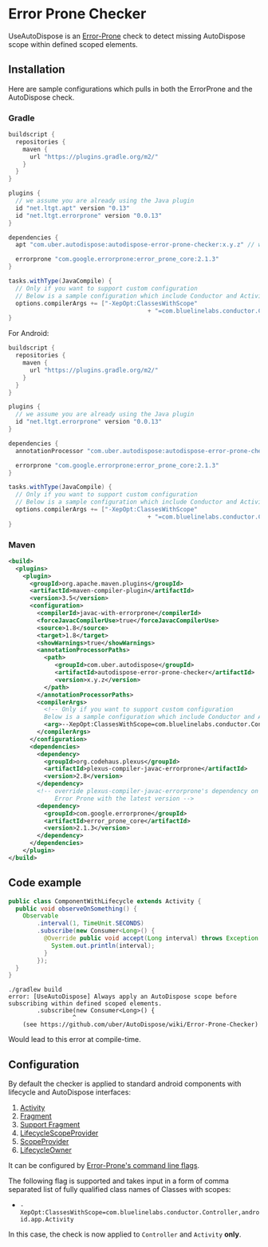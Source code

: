 # Error Prone Checker

UseAutoDispose is an [Error-Prone](https://github.com/google/error-prone)
check to detect missing AutoDispose scope within defined scoped elements.

## Installation

Here are sample configurations which pulls in both the ErrorProne and the AutoDispose check.

### Gradle

```gradle
buildscript {
  repositories {
    maven {
      url "https://plugins.gradle.org/m2/"
    }
  }
}

plugins {
  // we assume you are already using the Java plugin
  id "net.ltgt.apt" version "0.13"
  id "net.ltgt.errorprone" version "0.0.13"
}

dependencies {
  apt "com.uber.autodispose:autodispose-error-prone-checker:x.y.z" // where x.y.z is the latest version.

  errorprone "com.google.errorprone:error_prone_core:2.1.3"
}

tasks.withType(JavaCompile) {
  // Only if you want to support custom configuration
  // Below is a sample configuration which include Conductor and Activity
  options.compilerArgs += ["-XepOpt:ClassesWithScope"
                                       + "=com.bluelinelabs.conductor.Controller,android.app.Activity"]
}
```

For Android:

```gradle
buildscript {
  repositories {
    maven {
      url "https://plugins.gradle.org/m2/"
    }
  }
}

plugins {
  // we assume you are already using the Java plugin
  id "net.ltgt.errorprone" version "0.0.13"
}

dependencies {
  annotationProcessor "com.uber.autodispose:autodispose-error-prone-checker:x.y.z" // where x.y.z is the latest version.

  errorprone "com.google.errorprone:error_prone_core:2.1.3"
}

tasks.withType(JavaCompile) {
  // Only if you want to support custom configuration
  // Below is a sample configuration which include Conductor and Activity
  options.compilerArgs += ["-XepOpt:ClassesWithScope"
                                       + "=com.bluelinelabs.conductor.Controller,android.app.Activity"]
}
```

### Maven

```xml
<build>
  <plugins>
    <plugin>
      <groupId>org.apache.maven.plugins</groupId>
      <artifactId>maven-compiler-plugin</artifactId>
      <version>3.5</version>
      <configuration>
        <compilerId>javac-with-errorprone</compilerId>
        <forceJavacCompilerUse>true</forceJavacCompilerUse>
        <source>1.8</source>
        <target>1.8</target>
        <showWarnings>true</showWarnings>
        <annotationProcessorPaths>
          <path>
             <groupId>com.uber.autodispose</groupId>
             <artifactId>autodispose-error-prone-checker</artifactId>
             <version>x.y.z</version>
          </path>
        </annotationProcessorPaths>
        <compilerArgs>
          <!-- Only if you want to support custom configuration
          Below is a sample configuration which include Conductor and Activity -->
          <arg>--XepOpt:ClassesWithScope=com.bluelinelabs.conductor.Controller,android.app.Activity</arg>
        </compilerArgs>
      </configuration>
      <dependencies>
        <dependency>
          <groupId>org.codehaus.plexus</groupId>
          <artifactId>plexus-compiler-javac-errorprone</artifactId>
          <version>2.8</version>
        </dependency>
        <!-- override plexus-compiler-javac-errorprone's dependency on
             Error Prone with the latest version -->
        <dependency>
          <groupId>com.google.errorprone</groupId>
          <artifactId>error_prone_core</artifactId>
          <version>2.1.3</version>
        </dependency>
      </dependencies>        
    </plugin>
</build>
```

## Code example

```java
public class ComponentWithLifecycle extends Activity {
  public void observeOnSomething() {
    Observable
        .interval(1, TimeUnit.SECONDS)
        .subscribe(new Consumer<Long>() {
          @Override public void accept(Long interval) throws Exception {
            System.out.println(interval);
          }
        });
  }
}
```

```
./gradlew build
error: [UseAutoDispose] Always apply an AutoDispose scope before subscribing within defined scoped elements.
        .subscribe(new Consumer<Long>() {
                  ^
    (see https://github.com/uber/AutoDispose/wiki/Error-Prone-Checker)
```
Would lead to this error at compile-time.

## Configuration

By default the checker is applied to standard android components with lifecycle and AutoDispose interfaces:
1. [Activity](https://developer.android.com/reference/android/app/Activity.html)
2. [Fragment](https://developer.android.com/reference/android/app/Fragment.html)
3. [Support Fragment](https://developer.android.com/reference/android/support/v4/app/Fragment.html)
4. [LifecycleScopeProvider](https://uber.github.io/AutoDispose/0.x/autodispose/com/uber/autodispose/LifecycleScopeProvider.html)
5. [ScopeProvider](https://uber.github.io/AutoDispose/0.x/autodispose/com/uber/autodispose/ScopeProvider.html)
6. [LifecycleOwner](https://developer.android.com/reference/android/arch/lifecycle/LifecycleOwner.html)

It can be configured by [Error-Prone's command line flags](http://errorprone.info/docs/flags).

The following flag is supported and takes input in a form of comma separated list of fully qualified class names of Classes with scopes:

- `-XepOpt:ClassesWithScope=com.bluelinelabs.conductor.Controller,android.app.Activity`

In this case, the check is now applied to `Controller` and `Activity` **only**.
